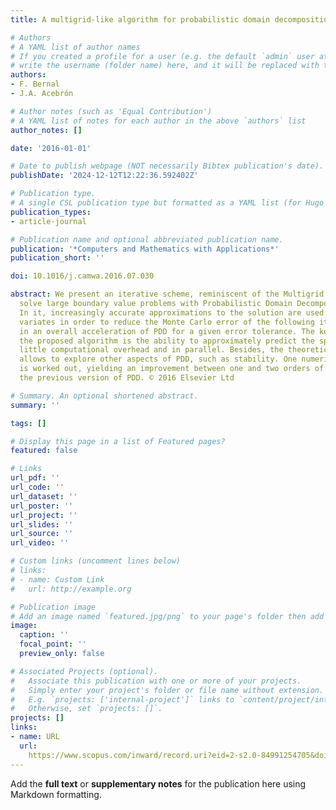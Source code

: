 ```yaml
---
title: A multigrid-like algorithm for probabilistic domain decomposition

# Authors
# A YAML list of author names
# If you created a profile for a user (e.g. the default `admin` user at `content/authors/admin/`), 
# write the username (folder name) here, and it will be replaced with their full name and linked to their profile.
authors:
- F. Bernal
- J.A. Acebrón

# Author notes (such as 'Equal Contribution')
# A YAML list of notes for each author in the above `authors` list
author_notes: []

date: '2016-01-01'

# Date to publish webpage (NOT necessarily Bibtex publication's date).
publishDate: '2024-12-12T12:22:36.592402Z'

# Publication type.
# A single CSL publication type but formatted as a YAML list (for Hugo requirements).
publication_types:
- article-journal

# Publication name and optional abbreviated publication name.
publication: '*Computers and Mathematics with Applications*'
publication_short: ''

doi: 10.1016/j.camwa.2016.07.030

abstract: We present an iterative scheme, reminiscent of the Multigrid method, to
  solve large boundary value problems with Probabilistic Domain Decomposition (PDD).
  In it, increasingly accurate approximations to the solution are used as control
  variates in order to reduce the Monte Carlo error of the following iterates—resulting
  in an overall acceleration of PDD for a given error tolerance. The key feature of
  the proposed algorithm is the ability to approximately predict the speedup with
  little computational overhead and in parallel. Besides, the theoretical framework
  allows to explore other aspects of PDD, such as stability. One numerical example
  is worked out, yielding an improvement between one and two orders of magnitude over
  the previous version of PDD. © 2016 Elsevier Ltd

# Summary. An optional shortened abstract.
summary: ''

tags: []

# Display this page in a list of Featured pages?
featured: false

# Links
url_pdf: ''
url_code: ''
url_dataset: ''
url_poster: ''
url_project: ''
url_slides: ''
url_source: ''
url_video: ''

# Custom links (uncomment lines below)
# links:
# - name: Custom Link
#   url: http://example.org

# Publication image
# Add an image named `featured.jpg/png` to your page's folder then add a caption below.
image:
  caption: ''
  focal_point: ''
  preview_only: false

# Associated Projects (optional).
#   Associate this publication with one or more of your projects.
#   Simply enter your project's folder or file name without extension.
#   E.g. `projects: ['internal-project']` links to `content/project/internal-project/index.md`.
#   Otherwise, set `projects: []`.
projects: []
links:
- name: URL
  url: 
    https://www.scopus.com/inward/record.uri?eid=2-s2.0-84991254705&doi=10.1016%2fj.camwa.2016.07.030&partnerID=40&md5=2c3317478780250e3604f01d6ba9ed88
---
```


Add the **full text** or **supplementary notes** for the publication here using Markdown formatting.

